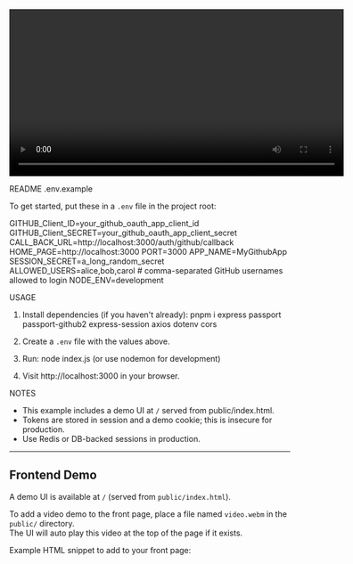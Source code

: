 <video src="video.webm" autoplay controls width="600">
</video>

README 
 .env.example




To get started, put these in a `.env` file in the project root:

GITHUB_Client_ID=your_github_oauth_app_client_id
GITHUB_Client_SECRET=your_github_oauth_app_client_secret
CALL_BACK_URL=http://localhost:3000/auth/github/callback
HOME_PAGE=http://localhost:3000
PORT=3000
APP_NAME=MyGithubApp
SESSION_SECRET=a_long_random_secret
ALLOWED_USERS=alice,bob,carol   # comma-separated GitHub usernames allowed to login
NODE_ENV=development

USAGE

1. Install dependencies (if you haven't already):
   pnpm i express passport passport-github2 express-session axios dotenv cors

2. Create a `.env` file with the values above.
3. Run: node index.js
   (or use nodemon for development)
4. Visit http://localhost:3000 in your browser.

NOTES
- This example includes a demo UI at `/` served from public/index.html.
- Tokens are stored in session and a demo cookie; this is insecure for production.
- Use Redis or DB-backed sessions in production.

---

## Frontend Demo

A demo UI is available at `/` (served from `public/index.html`).

To add a video demo to the front page, place a file named `video.webm` in the `public/` directory.  
The UI will auto play this video at the top of the page if it exists.

Example HTML snippet to add to your front page:
